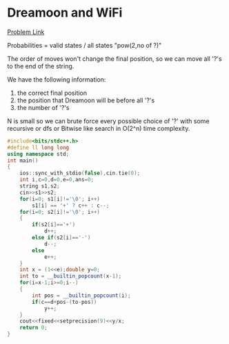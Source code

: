 #  Dreamoon and WiFi

[Problem Link](https://codeforces.com/problemset/problem/476/B)


Probabilities = valid states / all states "pow(2,no of ?)"

The order of moves won't change the final position, so we can move all '?'s to the end of the string.

We have the following information:

1) the correct final position
2) the position that Dreamoon will be before all '?'s
3) the number of '?'s

N is small so we can brute force every possible choice of '?' with some recursive or dfs or Bitwise like search in O(2^n) time complexity.

```cpp
#include<bits/stdc++.h>
#define ll long long
using namespace std;
int main()
{
    ios::sync_with_stdio(false),cin.tie(0);
    int i,c=0,d=0,e=0,ans=0;
    string s1,s2;
    cin>>s1>>s2;
    for(i=0; s1[i]!='\0'; i++)
        s1[i] == '+' ? c++ : c--;
    for(i=0; s2[i]!='\0'; i++)
    {
        if(s2[i]=='+')
            d++;
        else if(s2[i]=='-')
            d--;
        else
            e++;
    }
    int x = (1<<e);double y=0;
    int to = __builtin_popcount(x-1);
    for(i=x-1;i>=0;i--)
    {
        int pos = __builtin_popcount(i);
        if(c==d+pos-(to-pos))
            y++;
    }
    cout<<fixed<<setprecision(9)<<y/x;
    return 0;
}
```
